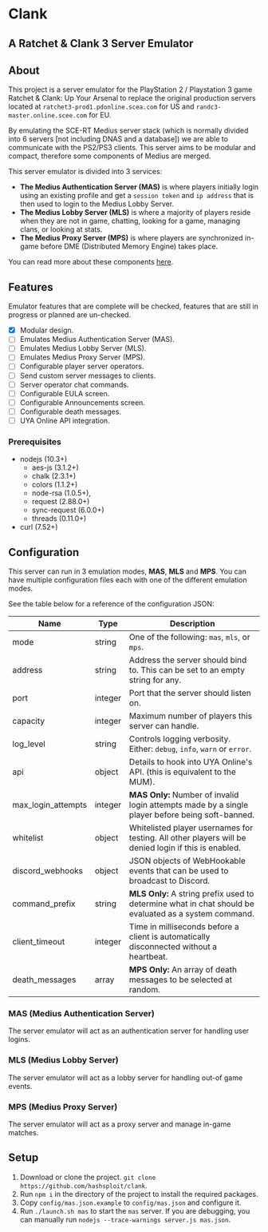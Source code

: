 # Clank
## A Ratchet & Clank 3 Server Emulator

## About
This project is a server emulator for the PlayStation 2 / Playstation 3
game Ratchet & Clank: Up Your Arsenal to replace the original production
servers located at `ratchet3-prod1.pdonline.scea.com` for US and
`randc3-master.online.scee.com` for EU.

By emulating the SCE-RT Medius server stack (which is normally
divided into 6 servers [not including DNAS and a database]) we are
able to communicate with the PS2/PS3 clients. This server aims to be
modular and compact, therefore some components of Medius are merged.

This server emulator is divided into 3 services:
- **The Medius Authentication Server (MAS)** is where players initially login using
  an existing profile and get a `session token` and `ip address` that is then
  used to login to the Medius Lobby Server.
- **The Medius Lobby Server (MLS)** is where a majority of players reside when they
  are not in game, chatting, looking for a game, managing clans, or looking at
  stats.
- **The Medius Proxy Server (MPS)** is where players are synchronized in-game before
  DME (Distributed Memory Engine) takes place.

You can read more about these components [here](https://wiki.hashsploit.net/PlayStation_2#Medius).

## Features

Emulator features that are complete will be checked, features that are still in progress or planned are un-checked.

- [x] Modular design.
- [ ] Emulates Medius Authentication Server (MAS).
- [ ] Emulates Medius Lobby Server (MLS).
- [ ] Emulates Medius Proxy Server (MPS).
- [ ] Configurable player server operators.
- [ ] Send custom server messages to clients.
- [ ] Server operator chat commands.
- [ ] Configurable EULA screen.
- [ ] Configurable Announcements screen.
- [ ] Configurable death messages.
- [ ] UYA Online API integration.

### Prerequisites
- nodejs (10.3+)
  - aes-js (3.1.2+)
  - chalk (2.3.1+)
  - colors (1.1.2+)
  - node-rsa (1.0.5+),
  - request (2.88.0+)
  - sync-request (6.0.0+)
  - threads (0.11.0+)
- curl (7.52+)


## Configuration

This server can run in 3 emulation modes, **MAS**, **MLS** and **MPS**. You can have multiple configuration files each with one of the different emulation modes.

See the table below for a reference of the configuration JSON:

| Name               | Type    | Description                                                                         |
|--------------------|---------|-------------------------------------------------------------------------------------|
| mode               | string  | One of the following: `mas`, `mls`, or `mps`.                                       |
| address            | string  | Address the server should bind to. This can be set to an empty string for any.      |
| port               | integer | Port that the server should listen on.                                              |
| capacity           | integer | Maximum number of players this server can handle.                                   |
| log_level          | string  | Controls logging verbosity. Either: `debug`, `info`, `warn` or `error`.             |
| api                | object  | Details to hook into UYA Online's API. (this is equivalent to the MUM).             |
| max_login_attempts | integer | **MAS Only:** Number of invalid login attempts made by a single player before being soft-banned.  |
| whitelist          | object  | Whitelisted player usernames for testing. All other players will be denied login if this is enabled. |
| discord_webhooks   | object  | JSON objects of WebHookable events that can be used to broadcast to Discord.        |
| command_prefix     | string  | **MLS Only:** A string prefix used to determine what in chat should be evaluated as a system command. |
| client_timeout     | integer | Time in milliseconds before a client is automatically disconnected without a heartbeat. |
| death_messages     | array   | **MPS Only:** An array of death messages to be selected at random.                  |


### MAS (Medius Authentication Server)

The server emulator will act as an authentication server for handling user logins.

### MLS (Medius Lobby Server)

The server emulator will act as a lobby server for handling out-of game events.

### MPS (Medius Proxy Server)

The server emulator will act as a proxy server and manage in-game matches.

## Setup
1. Download or clone the project. `git clone https://github.com/hashsploit/clank`.
2. Run `npm i` in the directory of the project to install the required packages.
3. Copy `config/mas.json.example` to `config/mas.json` and configure it.
4. Run `./launch.sh mas` to start the `mas` server. If you are debugging, you can manually run `nodejs --trace-warnings server.js mas.json`.
